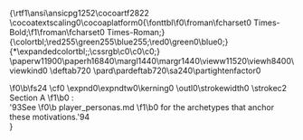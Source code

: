 {\rtf1\ansi\ansicpg1252\cocoartf2822
\cocoatextscaling0\cocoaplatform0{\fonttbl\f0\froman\fcharset0 Times-Bold;\f1\froman\fcharset0 Times-Roman;}
{\colortbl;\red255\green255\blue255;\red0\green0\blue0;}
{\*\expandedcolortbl;;\cssrgb\c0\c0\c0;}
\paperw11900\paperh16840\margl1440\margr1440\vieww11520\viewh8400\viewkind0
\deftab720
\pard\pardeftab720\sa240\partightenfactor0

\f0\b\fs24 \cf0 \expnd0\expndtw0\kerning0
\outl0\strokewidth0 \strokec2 Section A
\f1\b0 :\
\'93See 
\f0\b player_personas.md
\f1\b0  for the archetypes that anchor these motivations.\'94\
}
